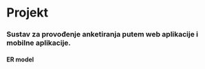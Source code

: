 # Projekt

### Sustav za provođenje anketiranja putem web aplikacije i mobilne aplikacije.

#### ER model
